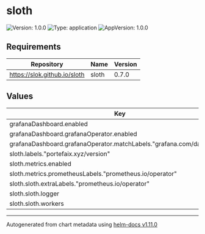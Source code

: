 # sloth

![Version: 1.0.0](https://img.shields.io/badge/Version-1.0.0-informational?style=flat-square) ![Type: application](https://img.shields.io/badge/Type-application-informational?style=flat-square) ![AppVersion: 1.0.0](https://img.shields.io/badge/AppVersion-1.0.0-informational?style=flat-square)

## Requirements

| Repository | Name | Version |
|------------|------|---------|
| https://slok.github.io/sloth | sloth | 0.7.0 |

## Values

| Key | Type | Default | Description |
|-----|------|---------|-------------|
| grafanaDashboard.enabled | bool | `true` |  |
| grafanaDashboard.grafanaOperator.enabled | bool | `true` |  |
| grafanaDashboard.grafanaOperator.matchLabels."grafana.com/dashboards" | string | `"portefaix"` |  |
| sloth.labels."portefaix.xyz/version" | string | `"v0.54.0"` |  |
| sloth.metrics.enabled | bool | `true` |  |
| sloth.metrics.prometheusLabels."prometheus.io/operator" | string | `"portefaix"` |  |
| sloth.sloth.extraLabels."prometheus.io/operator" | string | `"portefaix"` |  |
| sloth.sloth.logger | string | `"json"` |  |
| sloth.sloth.workers | int | `1` |  |

----------------------------------------------
Autogenerated from chart metadata using [helm-docs v1.11.0](https://github.com/norwoodj/helm-docs/releases/v1.11.0)
